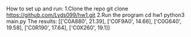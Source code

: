 How to set up and run:
    1.Clone the repo
        git clone https://github.com/Lyds099/hw1.git
    2.Run the program
        cd hw1
        python3 main.py
The results:
    [['C0A880', 21.39], ['C0F9A0', 14.66], ['C0G640', 19.58], ['C0R190', 17.64], ['C0X260', 19.1]]